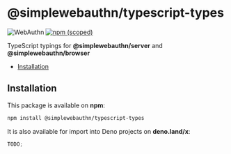 # @simplewebauthn/typescript-types <!-- omit in toc -->

![WebAuthn](https://img.shields.io/badge/WebAuthn-Simplified-blueviolet?style=for-the-badge&logo=WebAuthn)
[![npm (scoped)](https://img.shields.io/npm/v/@simplewebauthn/typescript-types?style=for-the-badge&logo=npm)](https://www.npmjs.com/package/@simplewebauthn/typescript-types)

TypeScript typings for **@simplewebauthn/server** and **@simplewebauthn/browser**

- [Installation](#installation)

## Installation

This package is available on **npm**:

```sh
npm install @simplewebauthn/typescript-types
```

It is also available for import into Deno projects on **deno.land/x**:

```ts
TODO;
```
